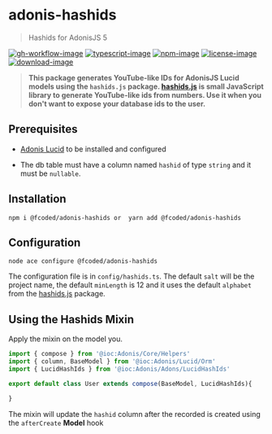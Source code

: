 # adonis-hashids

> Hashids for AdonisJS 5

[![gh-workflow-image]][gh-workflow-url] [![typescript-image]][typescript-url] [![npm-image]][npm-url] [![license-image]][license-url] [![download-image]][download-url]


> **This package generates YouTube-like IDs for AdonisJS Lucid models using the `hashids.js` package.  [hashids.js](https://github.com/niieani/hashids.js) is small JavaScript library to generate YouTube-like ids from numbers. Use it when you don't want to expose your database ids to the user.** 

## **Prerequisites**
- [Adonis Lucid](https://docs.adonisjs.com/guides/database/introduction) to be installed and configured

- The db table must have a column named `hashid` of type `string` and it must be `nullable`.


## **Installation**

```
npm i @fcoded/adonis-hashids or  yarn add @fcoded/adonis-hashids
```

## Configuration

```
node ace configure @fcoded/adonis-hashids
```

The configuration file is in `config/hashids.ts`. The default `salt` will be the project name, the default `minLength` is 12 and it uses the default `alphabet` from the [hashids.js](https://github.com/niieani/hashids.js) package.

## **Using the Hashids Mixin**

Apply the mixin on the model you.

```typescript
import { compose } from '@ioc:Adonis/Core/Helpers'
import { column, BaseModel } from '@ioc:Adonis/Lucid/Orm'
import { LucidHashIds } from '@ioc:Adonis/Adons/LucidHashIds'

export default class User extends compose(BaseModel, LucidHashIds){

}
```

The mixin will update the `hashid` column after the recorded is created using the `afterCreate` **Model** hook

[gh-workflow-image]: https://img.shields.io/github/actions/workflow/status/eokwukwe/adonis-hashids/test.yml?style=for-the-badge
[gh-workflow-url]: https://github.com/eokwukwe/adonis-hashids/actions/workflows/test.yml "Github action"

[typescript-image]: https://img.shields.io/badge/Typescript-294E80.svg?style=for-the-badge&logo=typescript
[typescript-url]:  "typescript"

[npm-image]: https://img.shields.io/npm/v/@fcodes/adonis-hashids/latest.svg?style=for-the-badge&logo=npm
[npm-url]: https://npmjs.org/package/@fcodes/adonis-hashids/v/latest "npm"

[license-image]: https://img.shields.io/npm/l/@fcodes/adonis-hashids?color=blueviolet&style=for-the-badge
[license-url]: LICENSE.md "license"

[download-image]: https://img.shields.io/npm/dm/%40fcodes/adonis-hashids?style=for-the-badge&logo=npm&label=Downloads
[download-url]: "download"
